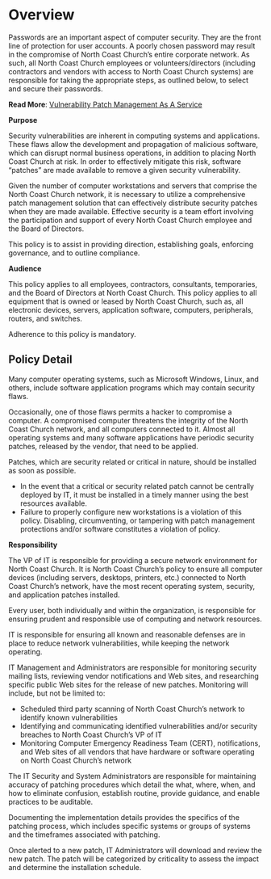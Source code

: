 # **Overview**

Passwords are an important aspect of computer security. They are the front line of protection for user accounts. A poorly chosen password may result in the compromise of North Coast Church’s entire corporate network. As such, all North Coast Church employees or volunteers/directors (including contractors and vendors with access to North Coast Church systems) are responsible for taking the appropriate steps, as outlined below, to select and secure their passwords.

**Read More**: [Vulnerability Patch Management As A Service](https://purplesec.us/services/vulnerability-patch-management/)

**Purpose**

Security vulnerabilities are inherent in computing systems and applications. These flaws allow the development and propagation of malicious software, which can disrupt normal business operations, in addition to placing North Coast Church at risk. In order to effectively mitigate this risk, software “patches” are made available to remove a given security vulnerability.

Given the number of computer workstations and servers that comprise the North Coast Church network, it is necessary to utilize a comprehensive patch management solution that can effectively distribute security patches when they are made available. Effective security is a team effort involving the participation and support of every North Coast Church employee and the Board of Directors.

This policy is to assist in providing direction, establishing goals, enforcing governance, and to outline compliance.

**Audience**

This policy applies to all employees, contractors, consultants, temporaries, and the Board of Directors at North Coast Church. This policy applies to all equipment that is owned or leased by North Coast Church, such as, all electronic devices, servers, application software, computers, peripherals, routers, and switches.

Adherence to this policy is mandatory.

## **Policy Detail**

Many computer operating systems, such as Microsoft Windows, Linux, and others, include software application programs which may contain security flaws.

Occasionally, one of those flaws permits a hacker to compromise a computer. A compromised computer threatens the integrity of the North Coast Church network, and all computers connected to it. Almost all operating systems and many software applications have periodic security patches, released by the vendor, that need to be applied.

Patches, which are security related or critical in nature, should be installed as soon as possible.

- In the event that a critical or security related patch cannot be centrally deployed by IT, it must be installed in a timely manner using the best resources available.
- Failure to properly configure new workstations is a violation of this policy. Disabling, circumventing, or tampering with patch management protections and/or software constitutes a violation of policy.

**Responsibility**

The VP of IT is responsible for providing a secure network environment for North Coast Church. It is North Coast Church’s policy to ensure all computer devices (including servers, desktops, printers, etc.) connected to North Coast Church’s network, have the most recent operating system, security, and application patches installed.

Every user, both individually and within the organization, is responsible for ensuring prudent and responsible use of computing and network resources.

IT is responsible for ensuring all known and reasonable defenses are in place to reduce network vulnerabilities, while keeping the network operating.

IT Management and Administrators are responsible for monitoring security mailing lists, reviewing vendor notifications and Web sites, and researching specific public Web sites for the release of new patches. Monitoring will include, but not be limited to:

- Scheduled third party scanning of North Coast Church’s network to identify known vulnerabilities
- Identifying and communicating identified vulnerabilities and/or security breaches to North Coast Church’s VP of IT
- Monitoring Computer Emergency Readiness Team (CERT), notifications, and Web sites of all vendors that have hardware or software operating on North Coast Church’s network

The IT Security and System Administrators are responsible for maintaining accuracy of patching procedures which detail the what, where, when, and how to eliminate confusion, establish routine, provide guidance, and enable practices to be auditable.

Documenting the implementation details provides the specifics of the patching process, which includes specific systems or groups of systems and the timeframes associated with patching.

Once alerted to a new patch, IT Administrators will download and review the new patch. The patch will be categorized by criticality to assess the impact and determine the installation schedule.